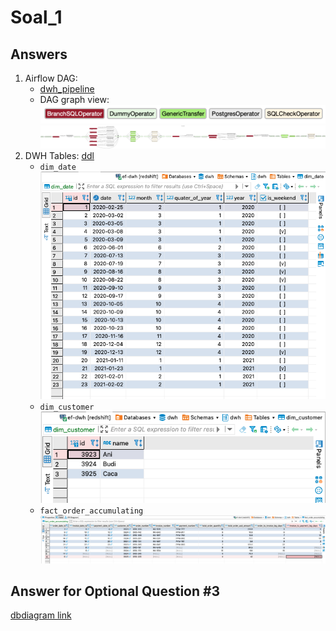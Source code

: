 # Soal_1

## Answers
1. Airflow DAG: 
    - [dwh_pipeline](soal_1/dags/dwh_pipeline.py)
    - DAG graph view: 
    ![operator_legend](soal_1/docs/imgs/dwh_pipeline_dag_graph_legend.png)
    ![dwh_pipeline](soal_1/docs/imgs/dwh_pipeline_dag_graph.png)
2. DWH Tables: [ddl](soal_1/docs/sql/dwh_ddl.sql)
    - `dim_date`
    ![img](soal_1/docs/imgs/dwh_table_dim_date.png)
    - `dim_customer`
    ![img](soal_1/docs/imgs/dwh_table_dim_customer.png)
    - `fact_order_accumulating`
    ![img](soal_1/docs/imgs/dwh_table_fact_order_accumulating.png)

## Answer for Optional Question #3
[dbdiagram link](https://dbdiagram.io/d/62d39949cc1bc14cc5d1563c)

